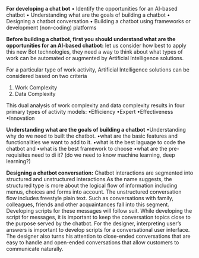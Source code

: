 **For developing a chat bot**
• Identify the opportunities for an AI-based chatbot
• Understanding what are the goals of building a chatbot
• Designing a chatbot conversation
• Building a chatbot using frameworks or development (non-coding) platforms

__Before building a chatbot, first you should understand what are the opportunities for an AI-based chatbot:__
let us consider how best to apply this new Bot technologies, they need a way to think about what types of work can be automated or augmented
by Artificial Intelligence solutions.

For a particular type of work activity, Artificial Intelligence solutions can be considered based on two criteria
1. Work Complexity
2. Data Complexity

This dual analysis of work complexity and data complexity results in four primary types of activity models:
•Efficiency
•Expert 
•Effectiveness 
•Innovation

**Understanding what are the goals of building a chatbot**
•Understanding why do we need to built the chatbot. 
•what are the basic features and functionalities we want to add to it.
•what is the best laguage to code the chatbot and 
•what is the best framework to choose
•what are the pre-requisites need to di it? (do we need to know machine learning, deep learning?)


__Designing a chatbot conversation:__
Chatbot interactions are segmented into structured and unstructured interactions.As the name suggests, the structured type is more 
about the logical flow of information including menus, choices and forms into account. The unstructured conversation flow includes 
freestyle plain text. Such as conversations with family, colleagues, friends and other acquaintances fall into this segment. 
Developing scripts for these messages will follow suit. While developing the script for messages, it is important to keep the 
conversation topics close to the purpose served by the chatbot. For the designer, interpreting user’s answers is important to 
develop scripts for a conversational user interface. The designer also turns his attention to close-ended conversations that are 
easy to handle and open-ended conversations that allow customers to communicate naturally.
